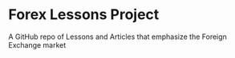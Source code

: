 # Forex Lessons Project

A GitHub repo of Lessons and Articles that emphasize the Foreign Exchange market
